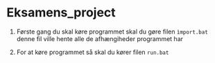 # Eksamens_project
 
1. Første gang du skal køre programmet skal du gøre filen ```ìmport.bat``` denne fil ville hente alle de afhængiheder programmet har

2. For at køre programmet så skal du kører filen ```run.bat```